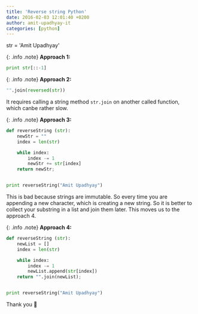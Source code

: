 ```yaml
---
title: 'Reverse string Python'
date: 2016-02-03 12:01:40 +0200
author: amit-upadhyay-it
categories: [python]
---
```


str = 'Amit Upadhyay'

{: .info .note}
**Approach 1:**

```py
print str[::-1]
```

{: .info .note}
**Approach 2:**

```py
"".join(reversed(str))
```
It requires calling a string method `str.join` on another called function, which canbe rather slow.


{: .info .note}
**Approach 3:**

```py
def reverseString (str):
    newStr = ""
    index = len(str)

    while index:
        index -= 1
        newStr += str[index]
    return newStr;


print reverseString("Amit Upadhyay")
```

This is bad because strings are immutable. So every time you are appending a new character, which is creating a new string. So it is better to collect your substring in a list and join them later. This moves us to the approach 4.

{: .info .note}
**Approach 4:**

```py
def reverseString (str):
    newList = []
    index = len(str)

    while index:
        index -= 1
        newList.append(str[index])
    return "".join(newList);


print reverseString("Amit Upadhyay")
```

Thank you 👏

